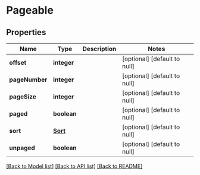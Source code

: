 # Pageable

## Properties
Name | Type | Description | Notes
------------ | ------------- | ------------- | -------------
**offset** | **integer** |  | [optional] [default to null]
**pageNumber** | **integer** |  | [optional] [default to null]
**pageSize** | **integer** |  | [optional] [default to null]
**paged** | **boolean** |  | [optional] [default to null]
**sort** | [**Sort**](Sort.md) |  | [optional] [default to null]
**unpaged** | **boolean** |  | [optional] [default to null]

[[Back to Model list]](../README.md#documentation-for-models) [[Back to API list]](../README.md#documentation-for-api-endpoints) [[Back to README]](../README.md)


